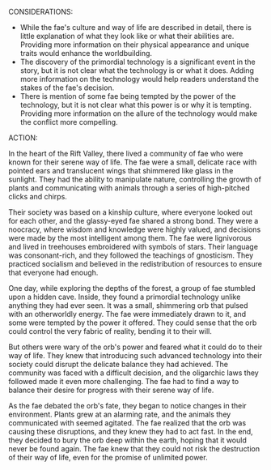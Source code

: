 CONSIDERATIONS:

- While the fae's culture and way of life are described in detail, there is little explanation of what they look like or what their abilities are. Providing more information on their physical appearance and unique traits would enhance the worldbuilding.
- The discovery of the primordial technology is a significant event in the story, but it is not clear what the technology is or what it does. Adding more information on the technology would help readers understand the stakes of the fae's decision.
- There is mention of some fae being tempted by the power of the technology, but it is not clear what this power is or why it is tempting. Providing more information on the allure of the technology would make the conflict more compelling.

ACTION:

In the heart of the Rift Valley, there lived a community of fae who were known for their serene way of life. The fae were a small, delicate race with pointed ears and translucent wings that shimmered like glass in the sunlight. They had the ability to manipulate nature, controlling the growth of plants and communicating with animals through a series of high-pitched clicks and chirps.

Their society was based on a kinship culture, where everyone looked out for each other, and the glassy-eyed fae shared a strong bond. They were a noocracy, where wisdom and knowledge were highly valued, and decisions were made by the most intelligent among them. The fae were lignivorous and lived in treehouses embroidered with symbols of stars. Their language was consonant-rich, and they followed the teachings of gnosticism. They practiced socialism and believed in the redistribution of resources to ensure that everyone had enough.

One day, while exploring the depths of the forest, a group of fae stumbled upon a hidden cave. Inside, they found a primordial technology unlike anything they had ever seen. It was a small, shimmering orb that pulsed with an otherworldly energy. The fae were immediately drawn to it, and some were tempted by the power it offered. They could sense that the orb could control the very fabric of reality, bending it to their will.

But others were wary of the orb's power and feared what it could do to their way of life. They knew that introducing such advanced technology into their society could disrupt the delicate balance they had achieved. The community was faced with a difficult decision, and the oligarchic laws they followed made it even more challenging. The fae had to find a way to balance their desire for progress with their serene way of life.

As the fae debated the orb's fate, they began to notice changes in their environment. Plants grew at an alarming rate, and the animals they communicated with seemed agitated. The fae realized that the orb was causing these disruptions, and they knew they had to act fast. In the end, they decided to bury the orb deep within the earth, hoping that it would never be found again. The fae knew that they could not risk the destruction of their way of life, even for the promise of unlimited power.